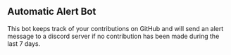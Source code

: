 ## Automatic Alert Bot
This bot keeps track of your contributions on GitHub and will send an alert message to a discord server if no contribution has been made during the last 7 days.